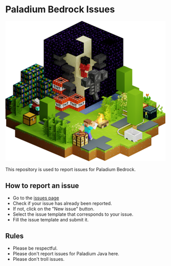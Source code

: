 # Paladium Bedrock Issues

<img src="Images/Banner.png" title="Paladium Art. Copyright Paladium" alt="Image" width="500"/>

This repository is used to report issues for Paladium Bedrock.

## How to report an issue
 - Go to the [issues page](https://github.com/Paladium-Developpement/Paladium-Bedrock-Issues/issues)
 - Check if your issue has already been reported.
 - If not, click on the "New issue" button.
 - Select the issue template that corresponds to your issue.
 - Fill the issue template and submit it.

## Rules
 - Please be respectful.
 - Please don't report issues for Paladium Java here.
 - Please don't troll issues.